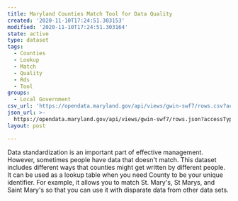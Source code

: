 ```yaml
---
title: Maryland Counties Match Tool for Data Quality
created: '2020-11-10T17:24:51.303153'
modified: '2020-11-10T17:24:51.303164'
state: active
type: dataset
tags:
  - Counties
  - Lookup
  - Match
  - Quality
  - Rds
  - Tool
groups:
  - Local Government
csv_url: 'https://opendata.maryland.gov/api/views/gwin-swf7/rows.csv?accessType=DOWNLOAD'
json_url: >-
  https://opendata.maryland.gov/api/views/gwin-swf7/rows.json?accessType=DOWNLOAD
layout: post

---
```

Data standardization is an important part of effective management. However, sometimes people have data that doesn't match. This dataset includes different ways that counties might get written by different people. It can be used as a lookup table when you need County to be your unique identifier. For example, it allows you to match St. Mary's, St Marys, and Saint Mary's so that you can use it with disparate data from other data sets.
